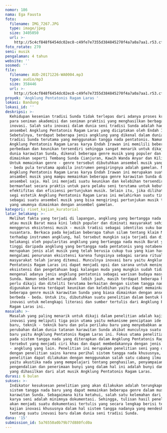 ```yaml
---
nomor: 186
nama: Ega Fausta
foto:
  filename: IMG_7267.JPG
  type: image/jpeg
  size: 3405050
  url: >-
    http://5c4cf848f6454dc02ec8-c49fe7e7355d384845270f4a7a0a7aa1.r53.cf2.rackcdn.com/a66a7e47-bc59-4bf7-ac7c-ac3344e68f04/IMG_7267.JPG
foto_rotate: 270
seni: musik
pengalaman: 4 tahun
website: ''
sosmed: ''
file:
  filename: AUD-20171226-WA0004.mp3
  type: audio/mp3
  size: 358446
  url: >-
    http://5c4cf848f6454dc02ec8-c49fe7e7355d384845270f4a7a0a7aa1.r53.cf2.rackcdn.com/aa79f80b-f1fc-45c1-b77e-dbe80cb01301/AUD-20171226-WA0004.mp3
proyek: 'Angklung Pentatonis Ragam Laras '
lokasi: Bandung
lokasi_id: ''
deskripsi: >-
  Kehidupan kesenian tradisi Sunda tidak terlepas dari adanya proses kreatif
  para seniman akademisi dan seniman praktisi yang menghasilkan berbagai macam
  inovasi. Salah satu inovasi dalam dunia seni tradisi Sunda adalah hadirnya
  ansembel Angklung Pentatonis Ragam Laras yang diciptakan oleh Endah Irawan.
  Sebetulnya, terdapat beberapa jenis angklung yang dikenal dalam dunia seni
  tradisi Sunda terutama yang menggunakan tangga nada pentatonis. Namun,
  Angklung Pentatonis Ragam Laras karya Endah Irawan ini memilili beberapa
  perbedaan dan keunikan tersendiri sehingga sangat menarik untuk dikaji. Dalam
  dunia karawitan Sunda, dikenal beberapa genre musik yang populer dan biasa
  dimainkan seperti Tembang Sunda Cianjuran, Kawih Wanda Anyar dan Kiliningan.
  Untuk memainkan genre - genre tersebut dibutuhkan ansembel musik yang berbeda
  - beda pula terutama apabila instrumen pengiringnya adalah gamelan. Namun,
  Angklung Pentatonis Ragam Laras karya Endah Irawan ini merupakan suatu
  ansambel musik yang mampu memainkan beberapa genre karawitan Sunda dalam satu
  ansembel saja. Hal ini menjadi suatu keunikan dan kelebihan tersendiri karena
  bermanfaat secara praktis untuk para pelaku seni terutama untuk kebutuhan
  efektifitas dan efisiensi pertunjukan musik. Selain itu, jika dilihat dari
  segi estetik Angklung Pentatonis Ragam Laras ini melahirkan suatu timbre baru
  sebagai suatu ansembel musik yang bisa mengiringi pertunjukan musik tradisi
  yang umumnya dimainkan dengan ansembel gamelan. 
kategori: riset_kajian_kuratorial
latar_belakang: >-
  Melihat fakta yang terjadi di lapangan, angklung yang bertangga nada diatonis
  atau musik Barat masa kini lebih populer dan diminati masyarakat sehingga kian
  menggerus eksistensi musik - musik tradisi sebagai identitas suku bangsa di
  nusantara. Berkaca pada kejadian beberapa tahun silam tentang klaim Malaysia
  terhadap instrumen angklung, hal tersebut mungkin saja terjadi dan dilatar
  belakangi oleh popularitas angklung yang bertangga nada musik Barat yang lebih
  tinggi daripada angklung yang bertangga nada pentatonis yang notabene
  merupakan jenis alat musik yang telah berusia cukup tua yang kian hari kian
  mengalami penurunan eksistensi karena fungsinya sebagai sarana ritual
  masyarakat telah jarang ditemui. Munculnya inovasi baru yaitu Angklung
  Pentatonis Ragam Laras ini dapat menjadi opsi dan sarana untuk meningkatkan
  eksistensi dan pengetahuan bagi kalangan muda yang mungkin sudah tidak
  mengenal adanya jenis angklung pentatonis sebagai warisan budaya masyarakat
  Sunda. Namun sebelum melangkah  lebih jauh, masih terdapat beberapa hal yang
  perlu dikaji dan diteliti terutama berkaitan dengan sistem tangga nada yang
  digunakan karena terdapat keunikan dan kelebihan yaitu dapat memainkan
  beberapa genre musik karawitan Sunda yang biasa dimainkan dengan ansembel yang
  berbeda - beda. Untuk itu, dibutuhkan suatu penelitian dalam bentuk kajian
  inovasi untuk melengkapi literasi dan sumber tertulis dari Angklung Pentatonis
  Ragam Laras ini. 
masalah: >-
  Masalah yang paling menarik untuk dikaji dalam penelitian adalah kajian
  inovasi yang meliputi tiga poin utama yaitu mekanisme penciptaan ide - ide
  baru, teknik - teknik baru dan pola perilaku baru yang menyebabkan adanya
  perubahan dalam dunia tatanan karawitan Sunda akibat munculnya suatu ansambel
  baru yaitu Angklung Pentatonis Ragam Laras ini. Fokus utama penelitian adalah
  pada sistem tangga nada yang diterapkan dalam Angklung Pentatonis Ragam Laras
  tersebut yang menjadi ciri khas dan dapat membedakannya dengan jenis angklung
  - angklung yang lain. Penelitian ini merupakan penelitian seni yang dilengkapo
  dengan penelitian sains karena perihal sistem tangga nada khususnya,
  penelitian dapat dilakukan dengan menggunakan salah satu cabang ilmu fisika
  yaitu akustika nada yang mempelajari tentang penghasilan, penyampaian,
  pengendalian dan penerimaan bunyi yang dalam hal ini adalah bunyi dan nada
  yang dihasilkan dari alat musik Angklung Pentatonis Ragam Laras. 
durasi: 6 bulan
sukses: >-
  Indikator kesuksesan penelitian yang akan dilakukan adalah terungkapnya suatu
  sistem tangga nada baru yang dapat memainkan beberapa genre dalam musik
  karawitan Sunda. Sebagaimana kita ketahui, salah satu kelemahan dari suatu
  karya seni adalah minimnya dokumentasi. Sehingga, tulisan hasil penelitian ini
  akan menjadi suatu dokumentasi tertulis yang secara lengkap berisi tentang
  kajian inovasi khususnya dalam hal sistem tangga nadanya yang mendeskripsikan
  tentang suatu inovasi baru dalam dunia seni tradisi Sunda. 
dana: '15'
submission_id: 5a76550a0b79b77d880fcd0a
---
```

